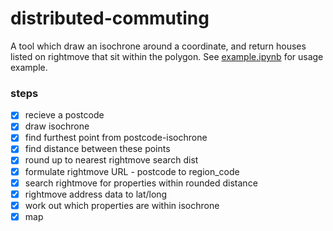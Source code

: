 # distributed-commuting
A tool which draw an isochrone around a coordinate, and return houses listed on rightmove that sit within the polygon. See [example.ipynb](https://github.com/harrychurchley/distributed-commuting/blob/main/example.ipynb) for usage example.

### steps

- [x] recieve a postcode
- [x] draw isochrone
- [x] find furthest point from postcode-isochrone
- [x] find distance between these points
- [x] round up to nearest rightmove search dist
- [x] formulate rightmove URL - postcode to region_code
- [x] search rightmove for properties within rounded distance
- [x] rightmove address data to lat/long
- [x] work out which properties are within isochrone
- [x] map